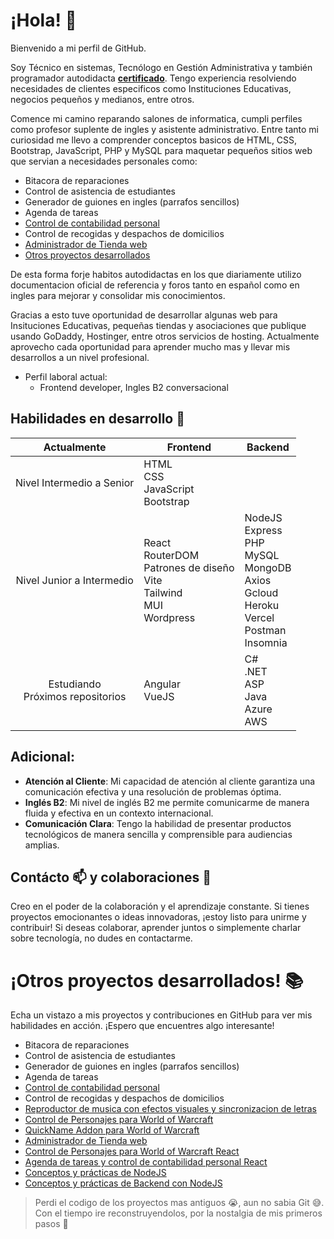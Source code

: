 # ¡Hola! 👋

Bienvenido a mi perfil de GitHub.

Soy Técnico en sistemas, Tecnólogo en Gestión Administrativa y también programador autodidacta **<a
  href="http://platzi.com/p/IAM-DEV88/">certificado</a>**. Tengo experiencia resolviendo necesidades de clientes especificos como Instituciones Educativas, negocios pequeños y medianos, entre otros.

Comence mi camino reparando salones de informatica, cumpli perfiles como profesor suplente de ingles y asistente administrativo. Entre tanto mi curiosidad me llevo a comprender conceptos basicos de HTML, CSS, Bootstrap, JavaScript, PHP y MySQL para maquetar pequeños sitios web que servian a necesidades personales como:
- Bitacora de reparaciones
- Control de asistencia de estudiantes
- Generador de guiones en ingles (parrafos sencillos)
- Agenda de tareas
- <a href="https://github.com/IAM-DEV88/RIE">Control de contabilidad personal</a>
- Control de recogidas y despachos de domicilios
- <a href="https://github.com/IAM-DEV88/AdminTiendaWeb">Administrador de Tienda web</a>
- [Otros proyectos desarrollados](https://github.com/IAM-DEV88/About-me/edit/main/README.md#otros-)

De esta forma forje habitos autodidactas en los que diariamente utilizo documentacion oficial de referencia y foros tanto en español como en ingles para mejorar y consolidar mis conocimientos.

Gracias a esto tuve oportunidad de desarrollar algunas web para Insituciones Educativas, pequeñas tiendas y asociaciones que publique usando GoDaddy, Hostinger, entre otros servicios de hosting. Actualmente aprovecho cada oportunidad para aprender mucho mas y llevar mis desarrollos a un nivel profesional. 

- Perfil laboral actual:
  - Frontend developer, Ingles B2 conversacional

## Habilidades en desarrollo 🚀
<table align="center">
  <thead>
    <tr>
      <th>Actualmente</th>
      <th>Frontend</th>
      <th>Backend</th>
    </tr>
  </thead>
  <tbody>
    <tr>
      <td align="center">Nivel Intermedio a Senior</td>
      <td>
        <div>HTML</div>
        <div>CSS</div>
        <div>JavaScript</div>
        <div>Bootstrap</div>
      </td>
      <td>
      </td>
    </tr>
    <tr>
      <td align="center">Nivel Junior a Intermedio</td>
      <td>
        <div>React</div>
        <div>RouterDOM</div>
        <div>Patrones de diseño</div>
        <div>Vite</div>
        <div>Tailwind</div>
        <div>MUI</div>
        <div>Wordpress</div>
      </td>
      <td>
        <div>NodeJS</div>
        <div>Express</div>
        <div>PHP</div>
        <div>MySQL</div>
        <div>MongoDB</div>
        <div>Axios</div>
        <div>Gcloud</div>
        <div>Heroku</div>
        <div>Vercel</div>
        <div>Postman</div>
        <div>Insomnia</div>
      </td>
    </tr>
    <tr>
      <td align="center">Estudiando<br>Próximos repositorios</td>
      <td>
        <div>Angular</div>
        <div>VueJS</div>
      </td>
     <td>
        <div>C#</div>
        <div>.NET</div>
        <div>ASP</div>
        <div>Java</div>
        <div>Azure</div>
        <div>AWS</div>
        </td>
    </tr>
  </tbody>
</table>

## **Adicional**:
- **Atención al Cliente**: Mi capacidad de atención al cliente garantiza una comunicación efectiva y una resolución de
problemas óptima.
- **Inglés B2**: Mi nivel de inglés B2 me permite comunicarme de manera fluida y efectiva en un contexto internacional.
- **Comunicación Clara**: Tengo la habilidad de presentar productos tecnológicos de manera sencilla y comprensible para
audiencias amplias.

## Contácto 📫 y colaboraciones 🤝
Creo en el poder de la colaboración y el aprendizaje constante. Si tienes proyectos emocionantes o ideas innovadoras,
¡estoy listo para unirme y contribuir!
Si deseas colaborar, aprender juntos o simplemente charlar sobre tecnología, no dudes en contactarme.

# ¡Otros proyectos desarrollados! 📚
Echa un vistazo a mis proyectos y contribuciones en GitHub para ver mis habilidades en acción. ¡Espero que encuentres algo interesante!
- Bitacora de reparaciones
- Control de asistencia de estudiantes
- Generador de guiones en ingles (parrafos sencillos)
- Agenda de tareas
- <a href="https://github.com/IAM-DEV88/RIE">Control de contabilidad personal</a>
- Control de recogidas y despachos de domicilios
- <a href="https://github.com/IAM-DEV88/TrackVisualizer"> Reproductor de musica con efectos visuales y sincronizacion de letras</a>
- <a href="https://github.com/IAM-DEV88/WowTask">Control de Personajes para World of Warcraft</a>
- <a href="https://github.com/IAM-DEV88/QuickName">QuickName Addon para World of Warcraft</a>
- <a href="https://github.com/IAM-DEV88/AdminTiendaWeb">Administrador de Tienda web</a>
- <a href="https://github.com/IAM-DEV88/wowtaskreact">Control de Personajes para World of Warcraft React</a>
- <a href="https://github.com/IAM-DEV88/agendareact">Agenda de tareas y control de contabilidad personal React</a>
- <a href="https://github.com/IAM-DEV88/fundamentos-nodejs">Conceptos y prácticas de NodeJS</a>
- <a href="https://github.com/IAM-DEV88/backend-nodejs">Conceptos y prácticas de Backend con NodeJS</a>


> Perdi el codigo de los proyectos mas antiguos 😭, aun no sabia Git 😅. Con el tiempo ire reconstruyendolos, por la nostalgia de mis primeros pasos 💪
